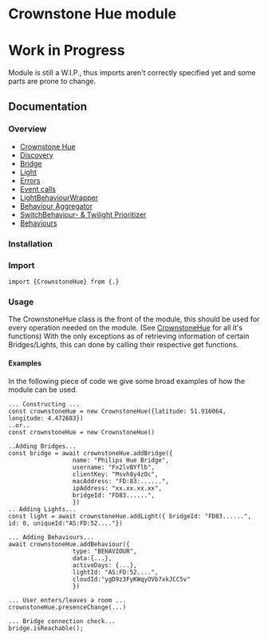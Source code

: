 # Crownstone Hue module
# Work in Progress
Module is still a W.I.P., thus imports aren't correctly specified yet and some parts are prone to change.

## Documentation
### Overview 
 - [Crownstone Hue](/documentation/CrownstoneHue.md)
 - [Discovery](/documentation/Discovery.md)
 - [Bridge](/documentation/Bridge.md)
 - [Light](/documentation/Light.md)
 - [Errors](/documentation/Errors.md)
 - [Event calls](/documentation/EventCalls.md) 
 - [LightBehaviourWrapper](/documentation/LightBehaviourWrapper.md)
 - [Behaviour Aggregator](/documentation/BehaviourAggregator.md)
 - [SwitchBehaviour- & Twilight Prioritizer](/documentation/Prioritizer.md)
 - [Behaviours](/documentation/Behaviours.md)

### Installation

### Import
```import {CrownstoneHue} from {.}```

### Usage
The CrownstoneHue class is the front of the module, this should be used for every operation needed on the module. (See [CrownstoneHue](/documentation/CrownstoneHue.md) for all it's functions)
With the only exceptions as of retrieving information of certain Bridges/Lights, this can done by calling their respective get functions.

#### Examples
In the following piece of code we give some broad examples of how the module can be used.  
```
... Constructing ...
const crownstoneHue = new CrownstoneHue({latitude: 51.916064, longitude: 4.472683})  
..or..
const crownstoneHue = new CrownstoneHue()  

..Adding Bridges...
const bridge = await crownstoneHue.addBridge({
                  name: "Philips Hue Bridge",  
                  username: "Fx2lvBYflb", 
                  clientKey: "Msvh8y4zOc", 
                  macAddress: "FD:83:......", 
                  ipAddress: "xx.xx.xx.xx",
                  bridgeId: "FD83......", 
                  })
.. Adding Lights...
const light = await crownstoneHue.addLight({ bridgeId: "FD83......", id: 0, uniqueId:"AS:FD:52...."})

... Adding Behaviours...
await crownstoneHue.addBehaviour({
				  type: "BEHAVIOUR",
				  data:{...},
				  activeDays: {...},
				  lightId: "AS:FD:52....",
				  cloudId:"ygD9z3FyKWqyOVb7xkJCC5v"
				  })

... User enters/leaves a room ...
crownstoneHue.presenceChange(...)

... Bridge connection check...
bridge.isReachable();
```

 


